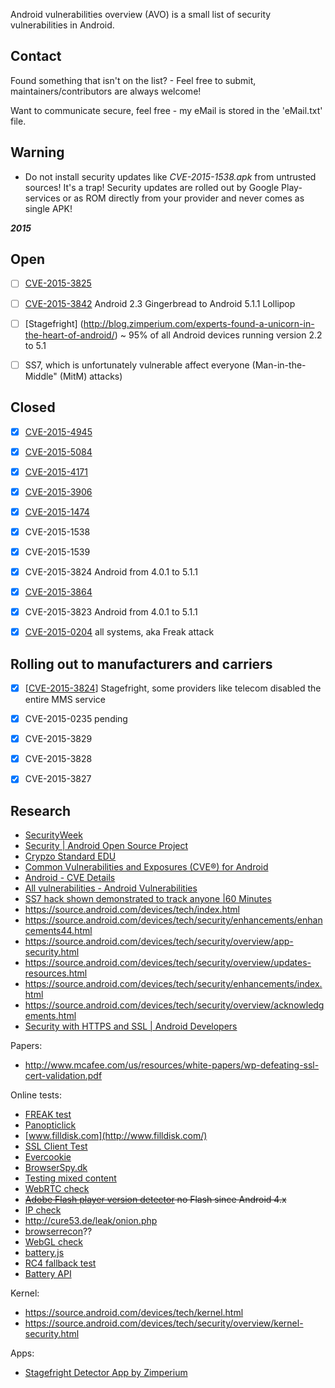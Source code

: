 Android vulnerabilities overview (AVO) is a small list of security vulnerabilities in Android.


Contact
------------

Found something that isn't on the list? - Feel free to submit, maintainers/contributors are always welcome! 

Want to communicate secure, feel free - my eMail is stored in the 'eMail.txt' file.



Warning
--------

* Do not install security updates like _CVE-2015-1538.apk_ from untrusted sources! It's a trap! Security updates are rolled out by Google Play-services or as ROM directly from your provider and never comes as single APK!



***2015***


Open
--------

- [ ] [CVE-2015-3825](https://securityintelligence.com/one-class-to-rule-them-all-new-android-serialization-vulnerability-gives-underprivileged-apps-super-status/)
- [ ] [CVE-2015-3842](http://blog.trendmicro.com/trendlabs-security-intelligence/mediaserver-takes-another-hit-with-latest-android-vulnerability/) Android 2.3 Gingerbread to Android 5.1.1 Lollipop
- [ ] [Stagefright] (http://blog.zimperium.com/experts-found-a-unicorn-in-the-heart-of-android/) ~ 95% of all Android devices running version 2.2 to 5.1
- [ ] SS7, which is unfortunately vulnerable affect everyone (Man-in-the-Middle" (MitM) attacks)


Closed
--------

- [x] [CVE-2015-4945](http://cve.mitre.org/cgi-bin/cvename.cgi?name=CVE-2015-4945)
- [x] [CVE-2015-5084](http://cve.mitre.org/cgi-bin/cvename.cgi?name=CVE-2015-5084)
- [x] [CVE-2015-4171](http://cve.mitre.org/cgi-bin/cvename.cgi?name=CVE-2015-4171)
- [x] [CVE-2015-3906](http://cve.mitre.org/cgi-bin/cvename.cgi?name=CVE-2015-3906)
- [x] [CVE-2015-1474](http://www.cvedetails.com/cve/CVE-2015-1474/)
- [x] CVE-2015-1538
- [x] CVE-2015-1539
- [x] CVE-2015-3824 Android from 4.0.1 to 5.1.1
- [x] [CVE-2015-3864](http://home.mcafee.com/VirusInfo/VirusProfile.aspx?key=9609519)
- [x] CVE-2015-3823 Android from 4.0.1 to 5.1.1
- [x] [CVE-2015-0204](https://freakattack.com/) all systems, aka Freak attack


Rolling out to manufacturers and carriers
--------

- [x] [[CVE-2015-3824](https://blog.exodusintel.com/2015/08/13/stagefright-mission-accomplished/)] Stagefright, some providers like telecom disabled the entire MMS service
- [x] CVE-2015-0235 pending
- [x] CVE-2015-3829
- [x] CVE-2015-3828
- [x] CVE-2015-3827


Research
--------

* [SecurityWeek](http:/www.securityweek.com)
* [Security | Android Open Source Project](https://source.android.com/devices/tech/security/)
* [Crypzo Standard EDU](https://crypto.stanford.edu)
* [Common Vulnerabilities and Exposures (CVE®) for Android](http://cve.mitre.org/cgi-bin/cvekey.cgi?keyword=android)
* [Android - CVE Details](http://www.cvedetails.com/product/19997/Google-Android.html?vendor_id=1224)
* [All vulnerabilities - Android Vulnerabilities](http://www.androidvulnerabilities.org/all)
* [SS7 hack shown demonstrated to track anyone |60 Minutes](http://www.9jumpin.com.au/show/60minutes/stories/2015/august/phone-hacking/)
* https://source.android.com/devices/tech/index.html
* https://source.android.com/devices/tech/security/enhancements/enhancements44.html
* https://source.android.com/devices/tech/security/overview/app-security.html
* https://source.android.com/devices/tech/security/overview/updates-resources.html
* https://source.android.com/devices/tech/security/enhancements/index.html
* https://source.android.com/devices/tech/security/overview/acknowledgements.html
* ﻿[Security with HTTPS and SSL | Android Developers](https://developer.android.com/training/articles/security-ssl.html)


Papers:
* http://www.mcafee.com/us/resources/white-papers/wp-defeating-ssl-cert-validation.pdf


Online tests:
* [FREAK test](https://freakattack.com/)
* [Panopticlick](https://panopticlick.eff.org/)
* [www.filldisk.com](http://www.filldisk.com/)
* [SSL Client Test](https://www.ssllabs.com/ssltest/viewMyClient.html)
* [Evercookie](http://samy.pl/evercookie/)
* [BrowserSpy.dk](http://browserspy.dk/)
* [Testing mixed content](https://people.mozilla.org/~tvyas/mixedcontent.html)
* [WebRTC check](http://mozilla.github.io/webrtc-landing/)
* <s>[Adobe Flash player version detector](https://www.adobe.com/software/flash/about/) no Flash since Android 4.x</s>
* [IP check](http://ip-check.info/?lang=en)
* http://cure53.de/leak/onion.php
* [browserrecon](http://www.computec.ch/projekte/browserrecon/)??
* [WebGL check](http://get.webgl.org/)
* [battery.js](https://pstadler.sh/battery.js/)
* [RC4 fallback test](https://rc4.io/)
* [Battery API](https://robnyman.github.io/battery/)



Kernel:
* https://source.android.com/devices/tech/kernel.html
* https://source.android.com/devices/tech/security/overview/kernel-security.html


Apps:
* [Stagefright Detector App by Zimperium](https://play.google.com/store/apps/details?id=com.zimperium.stagefrightdetector)